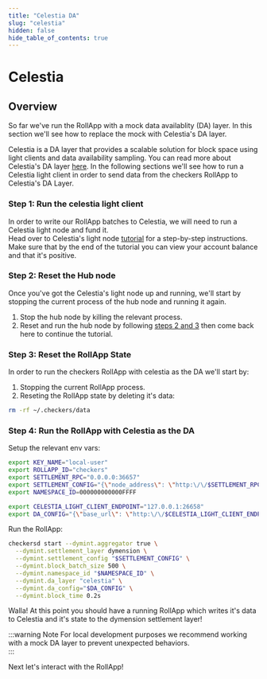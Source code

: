 ```yaml
---
title: "Celestia DA"
slug: "celestia"
hidden: false
hide_table_of_contents: true
---
```


# Celestia

## Overview

So far we've run the RollApp with a mock data availablity (DA) layer. In this section we'll see how to replace the mock with Celestia's DA layer.<br/>

Celestia is a DA layer that provides a scalable solution for block space using light clients and data availability sampling. You can read more about Celestia's DA layer [here](https://docs.celestia.org/concepts/how-celestia-works/data-availability-layer). In the following sections we'll see how to run a Celestia light client in order to send data from the checkers RollApp to Celestia's DA Layer.

### Step 1: Run the celestia light client

In order to write our RollApp batches to Celestia, we will need to run a Celestia light node and fund it.<br/>
Head over to Celestia's light node [tutorial](https://docs.celestia.org/nodes/light-node) for a step-by-step instructions.<br/>
Make sure that by the end of the tutorial you can view your account balance and that it's positive.

### Step 2: Reset the Hub node

Once you've got the Celestia's light node up and running, we'll start by stopping the current process of the hub node and running it again.<br/>

1. Stop the hub node by killing the relevant process.
2. Reset and run the hub node by following [steps 2 and 3](../../getting-started/run-a-hub-node.md/#step-2-setup-the-relevant-env-vars) then come back here to continue the tutorial.

### Step 3: Reset the RollApp State

In order to run the checkers RollApp with celestia as the DA we'll start by:

1. Stopping the current RollApp process.
2. Reseting the RollApp state by deleting it's data:

```sh
rm -rf ~/.checkers/data
```

### Step 4: Run the RollApp with Celestia as the DA

Setup the relevant env vars:

```sh
export KEY_NAME="local-user"
export ROLLAPP_ID="checkers"
export SETTLEMENT_RPC="0.0.0.0:36657"
export SETTLEMENT_CONFIG="{\"node_address\": \"http:\/\/$SETTLEMENT_RPC\", \"rollapp_id\": \"$ROLLAPP_ID\", \"dym_account_name\": \"$KEY_NAME\", \"keyring_home_dir\": \"$HOME/.dymension/\", \"keyring_backend\":\"test\"}"
export NAMESPACE_ID=000000000000FFFF

export CELESTIA_LIGHT_CLIENT_ENDPOINT="127.0.0.1:26658"
export DA_CONFIG="{\"base_url\": \"http:\/\/$CELESTIA_LIGHT_CLIENT_ENDPOINT\", \"timeout\": 60000000000, \"gas_limit\": 6000000, \"namespace_id\": [0,0,0,0,0,0,255,255]}"
```

Run the RollApp:

```sh
checkersd start --dymint.aggregator true \
  --dymint.settlement_layer dymension \
  --dymint.settlement_config "$SETTLEMENT_CONFIG" \
  --dymint.block_batch_size 500 \
  --dymint.namespace_id "$NAMESPACE_ID" \
  --dymint.da_layer "celestia" \
  --dymint.da_config="$DA_CONFIG" \
  --dymint.block_time 0.2s
```

Walla! At this point you should have a running RollApp which writes it's data to Celestia and it's state to the dymension settlement layer!<br/>

:::warning Note
For local development purposes we recommend working with a mock DA layer to prevent unexpected behaviors.<br/>
:::

Next let's interact with the RollApp!
